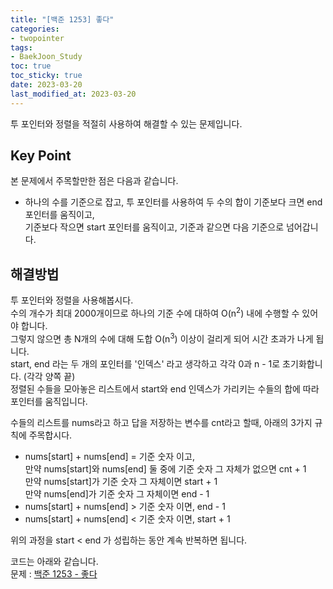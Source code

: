 ```yaml
---
title: "[백준 1253] 좋다"
categories: 
- twopointer
tags:
- BaekJoon_Study
toc: true
toc_sticky: true
date: 2023-03-20
last_modified_at: 2023-03-20
---
```


투 포인터와 정렬을 적절히 사용하여 해결할 수 있는 문제입니다.

## Key Point
본 문제에서 주목할만한 점은 다음과 같습니다.  
- 하나의 수를 기준으로 잡고, 투 포인터를 사용하여 두 수의 합이 기준보다 크면 end 포인터를 움직이고,  
기준보다 작으면 start 포인터를 움직이고, 기준과 같으면 다음 기준으로 넘어갑니다. 

## 해결방법
투 포인터와 정렬을 사용해봅시다.  
수의 개수가 최대 2000개이므로 하나의 기준 수에 대하여 O(n<sup>2</sup>) 내에 수행할 수 있어야 합니다.  
그렇지 않으면 총 N개의 수에 대해 도합 O(n<sup>3</sup>) 이상이 걸리게 되어 시간 초과가 나게 됩니다.    
start, end 라는 두 개의 포인터를 '인덱스' 라고 생각하고 각각 0과 n - 1로 초기화합니다. (각각 양쪽 끝)   
정렬된 수들을 모아놓은 리스트에서 start와 end 인덱스가 가리키는 수들의 합에 따라 포인터를 움직입니다.  

수들의 리스트를 nums라고 하고 답을 저장하는 변수를 cnt라고 할때, 아래의 3가지 규칙에 주목합시다.  
- nums[start] + nums[end] = 기준 숫자 이고,  
만약 nums[start]와 nums[end] 둘 중에 기준 숫자 그 자체가 없으면 cnt + 1   
만약 nums[start]가 기준 숫자 그 자체이면 start + 1  
만약 nums[end]가 기준 숫자 그 자체이면 end - 1  
- nums[start] + nums[end] > 기준 숫자 이면, end - 1  
- nums[start] + nums[end] < 기준 숫자 이면, start + 1  

위의 과정을 start < end 가 성립하는 동안 계속 반복하면 됩니다.   

코드는 아래와 같습니다.   
문제 : [백준 1253 - 좋다](https://www.acmicpc.net/problem/1253)

<script src="https://gist.github.com/Ryumaker/7052053700a5c80adfb4f2b0ddbfc281.js"></script>


